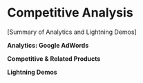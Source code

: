 # Competitive Analysis
[Summary of Analytics and Lightning Demos]

**Analytics: Google AdWords**

**Competitive & Related Products**

**Lightning Demos**
